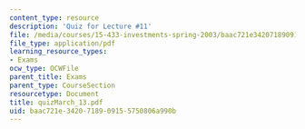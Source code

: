 ```yaml
---
content_type: resource
description: 'Quiz for Lecture #11'
file: /media/courses/15-433-investments-spring-2003/baac721e3420718909155750806a990b_quizMarch_13.pdf
file_type: application/pdf
learning_resource_types:
- Exams
ocw_type: OCWFile
parent_title: Exams
parent_type: CourseSection
resourcetype: Document
title: quizMarch_13.pdf
uid: baac721e-3420-7189-0915-5750806a990b
---
```

